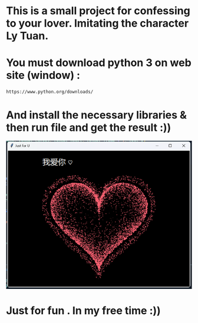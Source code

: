 # This is a small project for confessing to your lover. Imitating the character Ly Tuan.

# You must download python 3 on web site (window) :

    https://www.python.org/downloads/

# And install the necessary libraries & then run file and get the result :))

![All text](pic_result.png)

# Just for fun . In my free time :))

